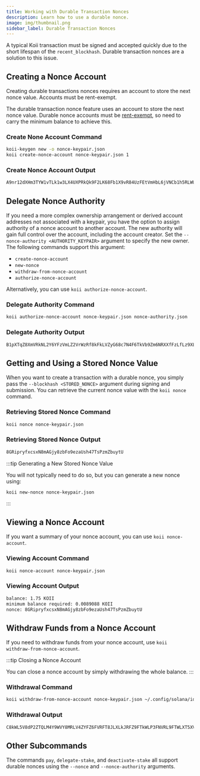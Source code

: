 ```yaml
---
title: Working with Durable Transaction Nonces
description: Learn how to use a durable nonce.
image: img/thumbnail.png
sidebar_label: Durable Transaction Nonces
---
```


A typical Koii transaction must be signed and accepted quickly due to the short lifespan of the `recent_blockhash`. Durable transaction nonces are a solution to this issue.

## Creating a Nonce Account

Creating durable transactions nonces requires an account to store the next nonce value. Accounts must be rent-exempt.

The durable transaction nonce feature uses an account to store the next nonce value. Durable nonce accounts must be [rent-exempt](/implemented-proposals/rent#two-tiered-rent-regime), so need to carry the minimum balance to achieve this.

### Create None Account Command

```sh
koii-keygen new -o nonce-keypair.json
koii create-nonce-account nonce-keypair.json 1
```

### Create Nonce Account Output

```sh
A9nr12dXHm3TYW1vTLk1w3LX4UXPRkQk9F2LK68Fb1X9vR84UzFEtVmHbL6jVNCb1h5RLWUVhW8XzFzkCvXZCZZYkpXH
```

<!-- > To keep the keypair entirely offline, use the [Paper Wallet](/cli/wallets/paper) keypair generation [instructions](/cli/wallets/paper#seed-phrase-generation) instead

> [Full usage documentation](/cli/usage#solana-create-nonce-account) -->

## Delegate Nonce Authority

If you need a more complex ownership arrangement or derived account addresses not associated with a keypair, you have the option to assign authority of a nonce account to another account. The new authority will gain full control over the account, including the account creator. Set the `--nonce-authority <AUTHORITY_KEYPAIR>` argument to specify the new owner. The following commands support this argument:

- `create-nonce-account`
- `new-nonce`
- `withdraw-from-nonce-account`
- `authorize-nonce-account`

Alternatively, you can use `koii authorize-nonce-account`.

### Delegate Authority Command

```sh
koii authorize-nonce-account nonce-keypair.json nonce-authority.json
```

### Delegate Authority Output

```sh
B1pXTqZ8XmVRkNL2Y6YFzVmLZ2VrWzRf8kFkLVZyG68c7N4F6TkVb9Zm6NRXXfFzLfLz9XLTNvMFPz8TkJLWP8LFRkx
```

## Getting and Using a Stored Nonce Value

When you want to create a transaction with a durable nonce, you simply pass the `--blockhash <STORED_NONCE>` argument during signing and submission. You can retrieve the current nonce value with the `koii nonce` command.

### Retrieving Stored Nonce Command

```sh
koii nonce nonce-keypair.json
```

### Retrieving Stored Nonce Output

```sh
8GRipryfxcsxN8mAGjy8zbFo9ezaUsh47TsPzmZbuytU
```

:::tip Generating a New Stored Nonce Value

You will not typically need to do so, but you can generate a new nonce using:

```sh
koii new-nonce nonce-keypair.json
```

:::

## Viewing a Nonce Account

If you want a summary of your nonce account, you can use `koii nonce-account`.

### Viewing Account Command

```sh
koii nonce-account nonce-keypair.json
```

### Viewing Account Output

```sh
balance: 1.75 KOII
minimum balance required: 0.0089088 KOII
nonce: 8GRipryfxcsxN8mAGjy8zbFo9ezaUsh47TsPzmZbuytU
```

## Withdraw Funds from a Nonce Account

If you need to withdraw funds from your nonce account, use `koii withdraw-from-nonce-account`.

:::tip Closing a Nonce Account

You can close a nonce account by simply withdrawing the whole balance.
:::

### Withdrawal Command

```sh
koii withdraw-from-nonce-account nonce-keypair.json ~/.config/solana/id.json 1
```

### Withdrawal Output

```sh
C8kWL5V8dP2ZTQLM4Y9WVY8MRLV4ZYFZ6FVRFT8JLXLkJRFZ9FTkWLP3FNVRL9FTWLXT5XVzTLZWLkR8kLMVR8kZF8XM
```

## Other Subcommands

The commands `pay`, `delegate-stake`, and `deactivate-stake` all support durable nonces using the `--nonce` and `--nonce-authority` arguments.

<!-- ### Example Pay Using Durable Nonce

Here we demonstrate Alice paying Bob 1 SOL using a durable nonce. The procedure is the same for all subcommands supporting durable nonces

#### Create accounts

First we need some accounts for Alice, Alice's nonce and Bob

    $ solana-keygen new -o alice.json$ solana-keygen new -o nonce.json$ solana-keygen new -o bob.json

#### Fund Alice's account

Alice will need some funds to create a nonce account and send to Bob. Airdrop her some SOL

    $ solana airdrop -k alice.json 11 SOL

#### Create Alice's nonce account

Now Alice needs a nonce account. Create one

> Here, no separate [nonce authority](#nonce-authority) is employed, so `alice.json` has full authority over the nonce account

    $ solana create-nonce-account -k alice.json nonce.json 0.13KPZr96BTsL3hqera9up82KAU462Gz31xjqJ6eHUAjF935Yf8i1kmfEbo6SVbNaACKE5z6gySrNjVRvmS8DcPuwV

#### A failed first attempt to pay Bob

Alice attempts to pay Bob, but takes too long to sign. The specified blockhash expires and the transaction fails

    $ solana transfer -k alice.json --blockhash expiredDTaxfagttWjQweib42b6ZHADSx94Tw8gHx11 bob.json 0.01[2020-01-02T18:48:28.462911000Z ERROR solana_cli::cli] Io(Custom { kind: Other, error: "Transaction \"33gQQaoPc9jWePMvDAeyJpcnSPiGUAdtVg8zREWv4GiKjkcGNufgpcbFyRKRrA25NkgjZySEeKue5rawyeH5TzsV\" failed: None" })Error: Io(Custom { kind: Other, error: "Transaction \"33gQQaoPc9jWePMvDAeyJpcnSPiGUAdtVg8zREWv4GiKjkcGNufgpcbFyRKRrA25NkgjZySEeKue5rawyeH5TzsV\" failed: None" })

#### Nonce to the rescue!

Alice retries the transaction, this time specifying her nonce account and the blockhash stored there

> Remember, `alice.json` is the [nonce authority](#nonce-authority) in this example

    $ solana nonce-account nonce.json
    balance: 0.1 SOLminimum balance required: 0.00136416 SOLnonce: F7vmkY3DTaxfagttWjQweib42b6ZHADSx94Tw8gHx3W7

    $ solana transfer -k alice.json --blockhash F7vmkY3DTaxfagttWjQweib42b6ZHADSx94Tw8gHx3W7 --nonce nonce.json bob.json 0.01HR1368UKHVZyenmH7yVz5sBAijV6XAPeWbEiXEGVYQorRMcoijeNAbzZqEZiH8cDB8tk65ckqeegFjK8dHwNFgQ

#### Success!

The transaction succeeds! Bob receives 0.01 SOL from Alice and Alice's stored nonce advances to a new value

    $ solana balance -k bob.json0.01 SOL

    $ solana nonce-account nonce.json
    balance: 0.1 SOLminimum balance required: 0.00136416 SOLnonce: 6bjroqDcZgTv6Vavhqf81oBHTv3aMnX19UTB51YhAZnN -->
